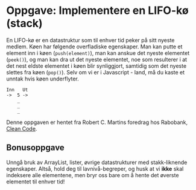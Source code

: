 # Oppgave: Implementere en LIFO-kø (stack)

En LIFO-kø er en datastruktur som til enhver tid peker på sitt nyeste medlem. Køen har følgende overfladiske egenskaper. Man kan putte et element inn i køen (`push(element)`), man kan anskue det nyeste elementet (`peek()`), og man kan dra ut det nyeste elementet, noe som resulterer i at det nest eldste elementet i køen blir synliggjort, samtidig som det nyeste slettes fra køen (`pop()`). Selv om vi er i Javascript - land, må du kaste et unntak hvis køen underflyter. 

```
Inn   Ut
->  5 ->
    _
    _
    _
```

Denne oppgaven er hentet fra Robert C. Martins foredrag hos Rabobank, [Clean Code](https://www.youtube.com/watch?v=7EmboKQH8lM).

## Bonusoppgave

Unngå bruk av ArrayList, lister, øvrige datastrukturer med stakk-liknende egenskaper. Altså, hold deg til lavnivå-begreper, og husk at vi **ikke** skal indeksere alle elementene, men bryr oss bare om å hente det øverste elementet til enhver tid!
